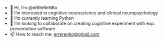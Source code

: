 - 👋 Hi, I’m @eRReReNKo
- 👀 I’m interested in cognitive neuroscience and clinical neuropsychology
- 🌱 I’m currently learning Python
- 💞️ I’m looking to collaborate on creating cognitive experiment with exp. presentation software
- 📫 How to reach me: errerenko@gmail.com

<!---
eRReReNKo/eRReReNKo is a ✨ special ✨ repository because its `README.md` (this file) appears on your GitHub profile.
You can click the Preview link to take a look at your changes.
--->
